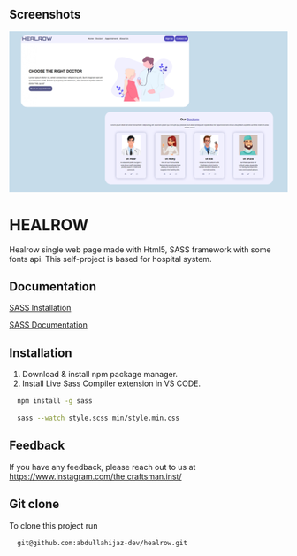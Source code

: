 
## Screenshots

![App Screenshot](dist/img/web_structure_page-0001.jpg)


# HEALROW

Healrow single web page made with Html5, SASS framework with some fonts api. This self-project is based for hospital system. 


## Documentation

[SASS Installation](https://sass-lang.com/install/)

[SASS Documentation](https://sass-lang.com/documentation/)


## Installation

1. Download & install npm package manager.
2. Install Live Sass Compiler extension in VS CODE.

```bash
  npm install -g sass
```

```bash
  sass --watch style.scss min/style.min.css
```
    
## Feedback

If you have any feedback, please reach out to us at https://www.instagram.com/the.craftsman.inst/


## Git clone

To clone this project run

```bash
  git@github.com:abdullahijaz-dev/healrow.git
```

